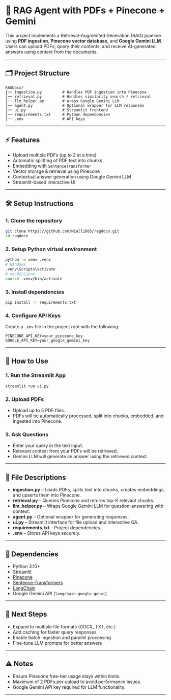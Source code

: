 # 📄 RAG Agent with PDFs + Pinecone + Gemini

This project implements a Retrieval-Augmented Generation (RAG) pipeline using **PDF ingestion**, **Pinecone vector database**, and **Google Gemini LLM**. Users can upload PDFs, query their contents, and receive AI-generated answers using context from the documents.

---


## 🗂 Project Structure
```
RAGDocx/
│── ingestion.py         # Handles PDF ingestion into Pinecone
│── retrieval.py         # Handles similarity search / retrieval
│── llm_helper.py        # Wraps Google Gemini LLM
│── agent.py             # Optional wrapper for LLM responses
│── ui.py                # Streamlit frontend
│── requirements.txt     # Python dependencies
│── .env                 # API keys
```

---

## ⚡ Features

- Upload multiple PDFs (up to 2 at a time)
- Automatic splitting of PDF text into chunks
- Embedding with `SentenceTransformer`
- Vector storage & retrieval using Pinecone
- Contextual answer generation using Google Gemini LLM
- Streamlit-based interactive UI

---

## 🛠 Setup Instructions

### 1. Clone the repository
```bash
git clone https://github.com/Niall1985/ragdocx.git
cd ragdocx
````

### 2. Setup Python virtual environment

```bash
python -m venv .venv
# Windows
.venv\Scripts\activate
# macOS/Linux
source .venv/bin/activate
```

### 3. Install dependencies

```bash
pip install -r requirements.txt
```

### 4. Configure API Keys

Create a `.env` file in the project root with the following:

```
PINECONE_API_KEY=your_pinecone_key
GOOGLE_API_KEY=your_google_gemini_key
```

---

## 📝 How to Use

### 1. Run the Streamlit App

```bash
streamlit run ui.py
```

### 2. Upload PDFs

* Upload up to 5 PDF files.
* PDFs will be automatically processed, split into chunks, embedded, and ingested into Pinecone.

### 3. Ask Questions

* Enter your query in the text input.
* Relevant context from your PDFs will be retrieved.
* Gemini LLM will generate an answer using the retrieved context.

---

## 🔹 File Descriptions

* **ingestion.py** – Loads PDFs, splits text into chunks, creates embeddings, and upserts them into Pinecone.
* **retrieval.py** – Queries Pinecone and returns top-K relevant chunks.
* **llm\_helper.py** – Wraps Google Gemini LLM for question-answering with context.
* **agent.py** – Optional wrapper for generating responses.
* **ui.py** – Streamlit interface for file upload and interactive QA.
* **requirements.txt** – Project dependencies.
* **.env** – Stores API keys securely.

---

## 📌 Dependencies

* Python 3.10+
* [Streamlit](https://streamlit.io/)
* [Pinecone](https://www.pinecone.io/)
* [Sentence-Transformers](https://www.sbert.net/)
* [LangChain](https://www.langchain.com/)
* Google Gemini API (`langchain-google-genai`)

---

## 🚀 Next Steps

* Expand to multiple file formats (DOCX, TXT, etc.)
* Add caching for faster query responses
* Enable batch ingestion and parallel processing
* Fine-tune LLM prompts for better answers

---

## ⚠️ Notes

* Ensure Pinecone free-tier usage stays within limits.
* Maximum of 2 PDFs per upload to avoid performance issues.
* Google Gemini API key required for LLM functionality.

---

